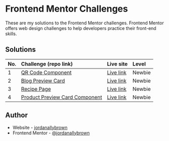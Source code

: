 # Frontend Mentor Challenges

These are my solutions to the Frontend Mentor challenges. Frontend Mentor offers web design challenges to help developers practice their front-end skills.

## Solutions

| No. | Challenge (repo link)                                                                                                             | Live site                                                                                          | Level  |
| :-- | :-------------------------------------------------------------------------------------------------------------------------------- | :------------------------------------------------------------------------------------------------- | :----- |
| 1   | [QR Code Component](https://github.com/jordanallybrown/frontendmentor/tree/main/qr-code-component-main)                           | [Live link](https://jordanallybrown.github.io/frontendmentor/qr-code-component-main/)              | Newbie |
| 2   | [Blog Preview Card](https://github.com/jordanallybrown/frontendmentor/tree/main/blog-preview-card-main)                           | [Live link](https://jordanallybrown.github.io/frontendmentor/blog-preview-card-main/)              | Newbie |
| 3   | [Recipe Page](https://github.com/jordanallybrown/frontendmentor/tree/main/recipe-page-main)                                       | [Live link](https://jordanallybrown.github.io/frontendmentor/recipe-page-main/)                    | Newbie |
| 4   | [Product Preview Card Component](https://github.com/jordanallybrown/frontendmentor/tree/main/product-preview-card-component-main) | [Live link](https://jordanallybrown.github.io/frontendmentor/product-preview-card-component-main/) | Newbie |

## Author

- Website - [jordanallybrown](https://github.com/jordanallybrown)
- Frontend Mentor - [@jordanallybrown](https://www.frontendmentor.io/profile/jordanallybrown)
